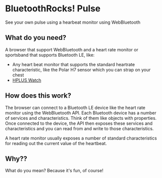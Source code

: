# BluetoothRocks! Pulse
See your own pulse using a hearbeat monitor using WebBluetooth


## What do you need?

A browser that support WebBluetooth and a heart rate monitor or sportsband that supports Bluetooth LE, like:

- Any heart beat monitor that supports the standard heartrate characteristic, like the Polar H7 sensor which you can strap on your chest
- [HPLUS Watch](http://www.hpluswatch.com)


## How does this work?

The browser can connect to a Bluetooth LE device like the heart rate monitor using the WebBluetooth API. Each Bluetooth device has a number of services and characteristics. Think of them like objects with properties. Once connected to the device, the API then exposes these services and characteristics and you can read from and write to those characteristics. 

A heart rate monitor usually exposes a number of standard characteristics for reading out the current value of the heartbeat. 


## Why??

What do you mean? Because it's fun, of course!